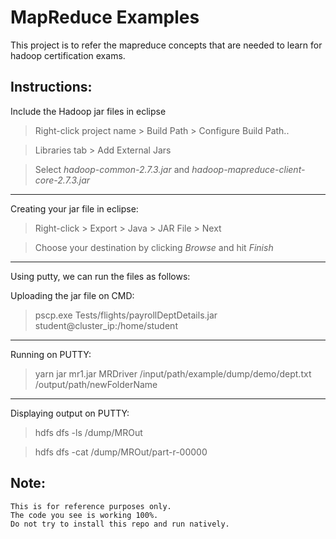 # MapReduce Examples

This project is to refer the mapreduce concepts that are needed to learn for hadoop certification exams.

Instructions:
--------------
Include the Hadoop jar files in eclipse
>Right-click project name > Build Path > Configure Build Path..

>Libraries tab > Add External Jars

>Select *hadoop-common-2.7.3.jar* and *hadoop-mapreduce-client-core-2.7.3.jar*
______________________
Creating your jar file in eclipse:
>Right-click > Export > Java > JAR File > Next

>Choose your destination by clicking *Browse* and hit *Finish*
_____________
Using putty, we can run the files as follows:

Uploading the jar file on CMD:
>pscp.exe Tests/flights/payrollDeptDetails.jar student@cluster_ip:/home/student
__________________
Running on PUTTY:
>yarn jar mr1.jar MRDriver /input/path/example/dump/demo/dept.txt /output/path/newFolderName
________________
Displaying output on PUTTY:
>hdfs dfs -ls /dump/MROut

>hdfs dfs -cat /dump/MROut/part-r-00000


Note:
-------------
    This is for reference purposes only.
    The code you see is working 100%.
    Do not try to install this repo and run natively.
